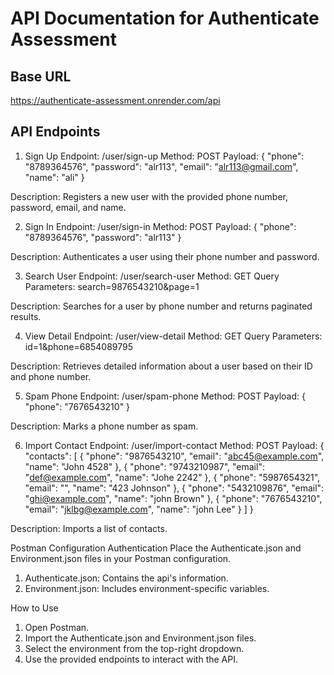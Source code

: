# API Documentation for Authenticate Assessment

## Base URL
https://authenticate-assessment.onrender.com/api

## API Endpoints

1. Sign Up
Endpoint: /user/sign-up
Method: POST
Payload: {
  "phone": "8789364576",
  "password": "alr113",
  "email": "alr113@gmail.com",
  "name": "ali"
}

Description: Registers a new user with the provided phone number, password, email, and name.

2. Sign In
Endpoint: /user/sign-in
Method: POST
Payload: {
  "phone": "8789364576",
  "password": "alr113"
}

Description: Authenticates a user using their phone number and password.

3. Search User
Endpoint: /user/search-user
Method: GET
Query Parameters: search=9876543210&page=1

Description: Searches for a user by phone number and returns paginated results.

4. View Detail
Endpoint: /user/view-detail
Method: GET
Query Parameters: id=1&phone=6854089795

Description: Retrieves detailed information about a user based on their ID and phone number.

5. Spam Phone
Endpoint: /user/spam-phone
Method: POST
Payload: {
  "phone": "7676543210"
}

Description: Marks a phone number as spam.

6. Import Contact
Endpoint: /user/import-contact
Method: POST
Payload: {
  "contacts": [
    {
     "phone": "9876543210",
      "email": "abc45@example.com",
      "name": "John 4528"
    },
    {
      "phone": "9743210987",
      "email": "def@example.com",
      "name": "Johe 2242"
    },
    {
      "phone": "5987654321",
      "email": "",
      "name": "423 Johnson"
    },
    {
      "phone": "5432109876",
      "email": "ghi@example.com",
      "name": "john Brown"
    },
    {
      "phone": "7676543210",
      "email": "jklbg@example.com",
      "name": "john Lee"
    }
  ]
}

Description: Imports a list of contacts.

Postman Configuration
Authentication
Place the Authenticate.json and Environment.json files in your Postman configuration.

1. Authenticate.json: Contains the api's information.
2. Environment.json: Includes environment-specific variables.

How to Use

1. Open Postman.
2. Import the Authenticate.json and Environment.json files.
3. Select the environment from the top-right dropdown.
4. Use the provided endpoints to interact with the API.
